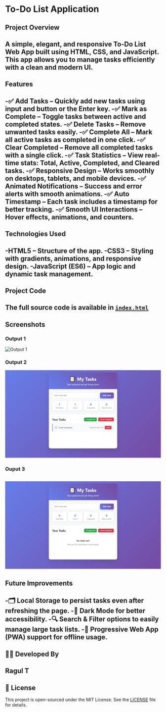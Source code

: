 # To-Do List Application

## Project Overview

A simple, elegant, and responsive To-Do List Web App built using HTML, CSS, and JavaScript. This app allows you to manage tasks efficiently with a clean and modern UI.
---

## Features

-✅ Add Tasks – Quickly add new tasks using input and button or the Enter key.
-✅ Mark as Complete – Toggle tasks between active and completed states.
-✅ Delete Tasks – Remove unwanted tasks easily.
-✅ Complete All – Mark all active tasks as completed in one click.
-✅ Clear Completed – Remove all completed tasks with a single click.
-✅ Task Statistics – View real-time stats: Total, Active, Completed, and Cleared tasks.
-✅ Responsive Design – Works smoothly on desktops, tablets, and mobile devices.
-✅ Animated Notifications – Success and error alerts with smooth animations.
-✅ Auto Timestamp – Each task includes a timestamp for better tracking.
-✅ Smooth UI Interactions – Hover effects, animations, and counters.
---

## Technologies Used

-HTML5 – Structure of the app.
-CSS3 – Styling with gradients, animations, and responsive design.
-JavaScript (ES6) – App logic and dynamic task management.
---

## Project Code

The full source code is available in [`index.html`](index.html)
---

## Screenshots

### Output 1

![Output 1](Ouputs/Screenshot1.jpg)

### Output 2

![Ouput 2](Outputs/Screenshot2.jpg)

### Ouput 3

![Ouput 3](Outputs/Screenshot3.jpg)
---

## Future Improvements

-🗂 Local Storage to persist tasks even after refreshing the page.
-🎨 Dark Mode for better accessibility.
-🔍 Search & Filter options to easily manage large task lists.
-📱 Progressive Web App (PWA) support for offline usage.
---

## 👨‍💻 Developed By

**Ragul T**  
---

## 📝 License

This project is open-sourced under the MIT License. See the [LICENSE](LICENSE) file for details.




